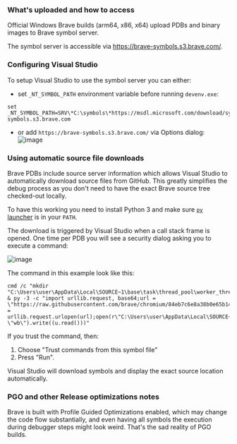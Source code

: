 ### What's uploaded and how to access

Official Windows Brave builds (arm64, x86, x64) upload PDBs and binary images to Brave symbol server.

The symbol server is accessible via https://brave-symbols.s3.brave.com/.

### Configuring Visual Studio

To setup Visual Studio to use the symbol server you can either:
* set `_NT_SYMBOL_PATH` environment variable before running `devenv.exe`:
```
set _NT_SYMBOL_PATH=SRV\*C:\symbols\*https://msdl.microsoft.com/download/symbols;SRV\*C:\symbols\*https://brave-symbols.s3.brave.com
```
* or add `https://brave-symbols.s3.brave.com/` via Options dialog:
![image](https://github.com/brave/brave-browser/assets/5928869/8bbd3c98-02d7-4b2b-b4cf-d23d04353377)

### Using automatic source file downloads

Brave PDBs include source server information which allows Visual Studio to automatically download source files from GitHub. This greatly simplifies the debug process as you don't need to have the exact Brave source tree checked-out locally.

To have this working you need to install Python 3 and make sure [`py` launcher](https://docs.python.org/3/using/windows.html#launcher) is in your `PATH`.

The download is triggered by Visual Studio when a call stack frame is opened. One time per PDB you will see a security dialog asking you to execute a command:

![image](https://github.com/brave/brave-browser/assets/5928869/b8f97b9a-f0e5-4cde-910b-ea42ed5698cf)

The command in this example look like this:
```
cmd /c "mkdir "C:\Users\user\AppData\Local\SOURCE~1\base\task\thread_pool\worker_thread.cc\84eb7c6e8a38b0e65b14f75cfec8144ffbc4b359" & py -3 -c "import urllib.request, base64;url = \"https://raw.githubusercontent.com/brave/chromium/84eb7c6e8a38b0e65b14f75cfec8144ffbc4b359/base/task/thread_pool/worker_thread.cc\";u = urllib.request.urlopen(url);open(r\"C:\Users\user\AppData\Local\SOURCE~1\base\task\thread_pool\worker_thread.cc\84eb7c6e8a38b0e65b14f75cfec8144ffbc4b359\worker_thread.cc\", \"wb\").write((u.read()))"
```

If you trust the command, then:
1. Choose "Trust commands from this symbol file"
2. Press "Run".

Visual Studio will download symbols and display the exact source location automatically.

### PGO and other Release optimizations notes

Brave is built with Profile Guided Optimizations enabled, which may change the code flow substantially, and even having all symbols the execution during debugger steps might look weird. That's the sad reality of PGO builds.
